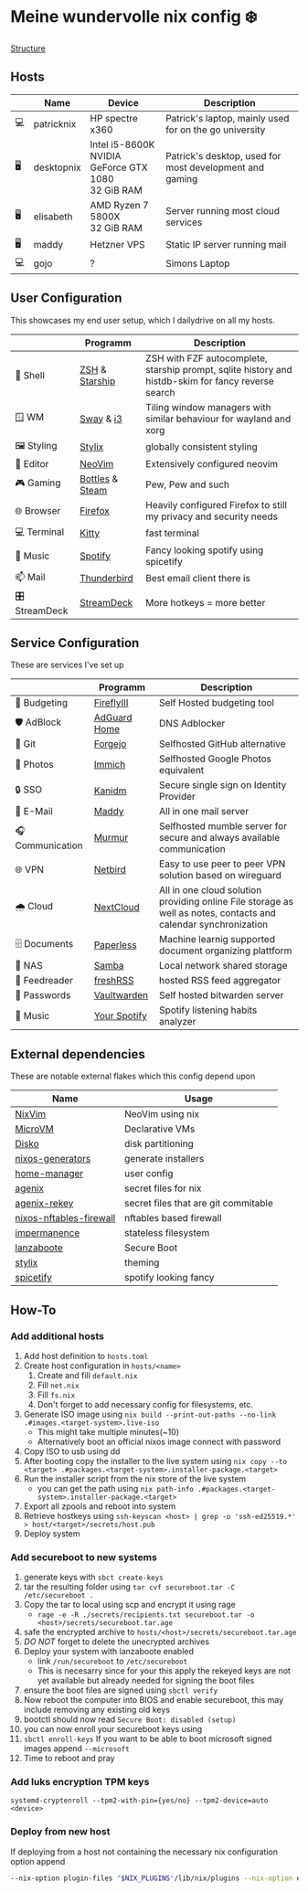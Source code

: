 # Meine wundervolle nix config  ❄️

[Structure](./STRUCTURE.md)


## Hosts
| | Name | Device | Description
---|---|---|---
💻 | patricknix | HP spectre x360 | Patrick's laptop, mainly used for on the go university
🖥️ | desktopnix | Intel i5-8600K <br> NVIDIA GeForce GTX 1080 <br> 32 GiB RAM | Patrick's desktop, used for most development and gaming
🖥️ | elisabeth | AMD Ryzen 7 5800X <br> 32 GiB RAM | Server running most cloud services
🖥️ | maddy | Hetzner VPS | Static IP server running mail
💻 | gojo | ? |Simons Laptop

## User Configuration
This showcases my end user setup, which I dailydrive on all my hosts.

| | Programm | Description
---|---|---
🐚 Shell | [ZSH](./users/common/shells/zsh/default.nix) & [Starship](./users/common/shells/starfish.nix) | ZSH with FZF autocomplete, starship prompt, sqlite history and histdb-skim for fancy reverse search
🪟 WM | [Sway](./users/common/graphical/wayland/sway.nix) & [i3](./users/common/graphical/Xorg/i3.nix) | Tiling window managers with similar behaviour for wayland and xorg
🖼️ Styling | [Stylix](./modules/graphical/default.nix) | globally consistent styling 
📝 Editor | [NeoVim](./users/common/programs/nvim/default.nix) | Extensively configured neovim
🎮 Gaming | [Bottles](./users/common/programs/bottles.nix) & [Steam](./modules/optional/steam.nix) | Pew, Pew and such
🌐 Browser | [Firefox](./users/patrick/firefox.nix) | Heavily configured Firefox to still my privacy and security needs
💻 Terminal | [Kitty](./users/common/programs/kitty.nix) | fast terminal
🎵 Music | [Spotify](./users/common/programs/spicetify.nix) | Fancy looking spotify using spicetify
📫 Mail | [Thunderbird](./users/common/programs/thunderbird.nix) | Best email client there is
🎛️ StreamDeck | [StreamDeck](./users/patrick/streamdeck.nix) | More hotkeys = more better

## Service Configuration
These are services I've set up

| | Programm | Description
---|---|---
💸 Budgeting | [FireflyIII](./config/services/firefly.nix) | Self Hosted budgeting tool
🛡️ AdBlock | [AdGuard Home](./config/services/adguardhome.nix) | DNS Adblocker
🔨 Git | [Forgejo](./config/services/forgejo.nix) | Selfhosted GitHub alternative
📸 Photos | [Immich](./config/services/immich.nix) | Selfhosted Google Photos equivalent
🔒 SSO | [Kanidm](./config/services/kanidm.nix) | Secure single sign on Identity Provider
📧 E-Mail | [Maddy](./config/services/maddy.nix) | All in one mail server
🎧 Communication | [Murmur](./config/services/murmur.nix) | Selfhosted mumble server for secure and always available communication
🌐 VPN | [Netbird](./config/services/netbird.nix) | Easy to use peer to peer VPN solution based on wireguard
🌧️ Cloud | [NextCloud](./config/services/nextcloud.nix) | All in one cloud solution providing online File storage as well as notes, contacts and calendar synchronization
🗄️ Documents | [Paperless](./config/services/paperless.nix) | Machine learnig supported document organizing plattform
📁 NAS | [Samba](./config/services/samba.nix) | Local network shared storage
📰 Feedreader | [freshRSS](./config/services/ttrss.nix) | hosted RSS feed aggregator
🔑 Passwords | [Vaultwarden](./config/services/vaultwarden.nix) | Self hosted bitwarden server
🎵 Music | [Your Spotify](./config/services/yourspotify.nix) | Spotify listening habits analyzer


## External dependencies
These are notable external flakes which this config depend upon

| Name | Usage |
---|---
[NixVim](https://github.com/nix-community/nixvim) | NeoVim using nix
[MicroVM](https://github.com/astro/microvm.nix) | Declarative VMs
[Disko](https://github.com/nix-community/disko)| disk partitioning
[nixos-generators](https://github.com/nix-community/nixos-generators) | generate installers
[home-manager](https://github.com/nix-community/home-manager) | user config
[agenix](https://github.com/ryantm/agenix) | secret files for nix
[agenix-rekey](https://github.com/oddlama/agenix-rekey) | secret files that are git commitable
[nixos-nftables-firewall](https://github.com/thelegy/nixos-nftables-firewall) | nftables based firewall
[impermanence](https://github.com/nix-community/impermanence) | stateless filesystem
[lanzaboote](https://github.com/nix-community/lanzaboote) | Secure Boot
[stylix](https://github.com/danth/stylix) | theming
[spicetify](https://github.com/the-argus/spicetify-nix) | spotify looking fancy



## How-To

### Add additional hosts

1. Add host definition to `hosts.toml`
2. Create host configuration in `hosts/<name>`
    1. Create and fill `default.nix`
    1. Fill `net.nix`
    1. Fill `fs.nix`
    2. Don't forget to add necessary config for filesystems, etc.
3. Generate ISO image using `nix build --print-out-paths --no-link .#images.<target-system>.live-iso`
    - This might take multiple minutes(~10)
    - Alternatively boot an official nixos image connect with password
3. Copy ISO to usb using dd
3. After booting copy the installer to the live system using `nix copy --to <target> .#packages.<target-system>.installer-package.<target>`
4. Run the installer script from the nix store of the live system
    - you can get the path using `nix path-info .#packages.<target-system>.installer-package.<target>`
4. Export all zpools and reboot into system
6. Retrieve hostkeys using `ssh-keyscan <host> | grep -o 'ssh-ed25519.*' > host/<target>/secrets/host.pub`
5. Deploy system

### Add secureboot to new systems

1. generate keys with `sbct create-keys`
1. tar the resulting folder using `tar cvf secureboot.tar -C /etc/secureboot .`
1. Copy the tar to local using scp and encrypt it using rage
    - `rage -e -R ./secrets/recipients.txt secureboot.tar -o <host>/secrets/secureboot.tar.age`
1. safe the encrypted archive to `hosts/<host>/secrets/secureboot.tar.age`
1. *DO NOT* forget to delete the unecrypted archives
1. Deploy your system with lanzaboote enabled
    - link `/run/secureboot` to `/etc/secureboot`
    - This is necesarry since for your this apply the rekeyed keys are not yet available but already needed for signing the boot files
1. ensure the boot files are signed using `sbctl verify`
1. Now reboot the computer into BIOS and enable secureboot,
    this may include removing any existing old keys
1. bootctl should now read `Secure Boot: disabled (setup)`
1. you can now enroll your secureboot keys using
1. `sbctl enroll-keys`
    If you want to be able to boot microsoft signed images append `--microsoft`
1. Time to reboot and pray

### Add luks encryption TPM keys

`systemd-cryptenroll --tpm2-with-pin={yes/no} --tpm2-device=auto <device>`


### Deploy from new host

If deploying from a host not containing the necessary nix configuration option append
```bash
--nix-option plugin-files "$NIX_PLUGINS"/lib/nix/plugins --nix-option extra-builtins-file ./nix/extra-builtins`
```

